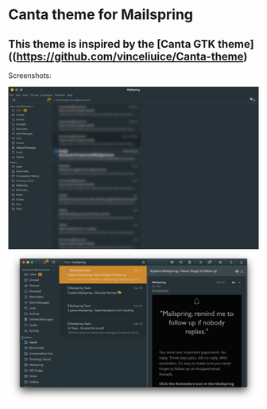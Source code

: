 # Canta theme for Mailspring

## This theme is inspired by the [Canta GTK theme]((https://github.com/vinceliuice/Canta-theme)

Screenshots:

![Linux](screenshots/Linux.png)
![mac](screenshots/Mac.png)

